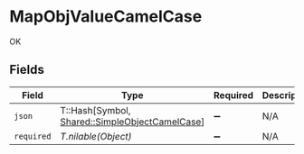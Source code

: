 # MapObjValueCamelCase

OK


## Fields

| Field                                                                                          | Type                                                                                           | Required                                                                                       | Description                                                                                    |
| ---------------------------------------------------------------------------------------------- | ---------------------------------------------------------------------------------------------- | ---------------------------------------------------------------------------------------------- | ---------------------------------------------------------------------------------------------- |
| `json`                                                                                         | T::Hash[Symbol, [Shared::SimpleObjectCamelCase](../../models/shared/simpleobjectcamelcase.md)] | :heavy_minus_sign:                                                                             | N/A                                                                                            |
| `required`                                                                                     | *T.nilable(Object)*                                                                            | :heavy_minus_sign:                                                                             | N/A                                                                                            |